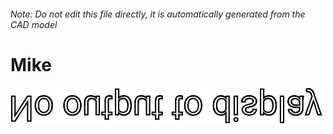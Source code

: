###### Note: Do not edit this file directly, it is automatically generated from the CAD model

# Mike

![](/project.svg)



 

